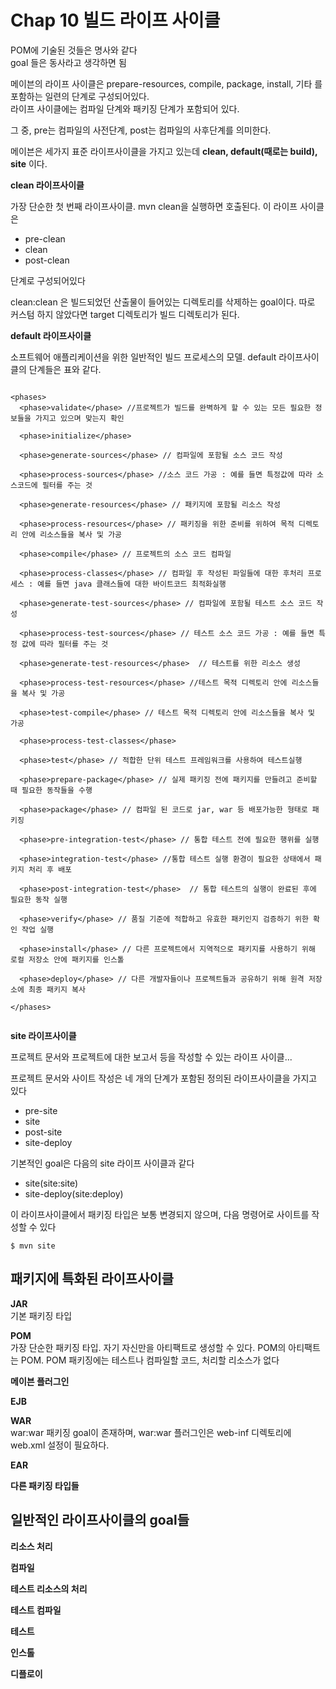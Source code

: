 # Chap 10 빌드 라이프 사이클

POM에 기술된 것들은 명사와 같다   
goal 들은 동사라고 생각하면 됨

메이븐의 라이프 사이클은 prepare-resources, compile, package, install, 기타 를 포함하는 일련의 단계로 구성되어있다.   
라이프 사이클에는 컴파일 단계와 패키징 단계가 포함되어 있다.

그 중, pre는 컴파일의 사전단계, post는 컴파일의 사후단계를 의미한다. 


메이븐은 세가지 표준 라이프사이클을 가지고 있는데 **clean, default(때로는 build), site** 이다. 

**clean 라이프사이클**


가장 단순한 첫 번째 라이프사이클. 
mvn clean을 실행하면 호출된다. 이 라이프 사이클은 

* pre-clean
* clean
* post-clean
 
단계로 구성되어있다


clean:clean 은 빌드되었던 산출물이 들어있는 디렉토리를 삭제하는 goal이다. 따로 커스텀 하지 않았다면 target 디렉토리가 빌드 디렉토리가 된다.




**default 라이프사이클**

소프트웨어 애플리케이션을 위한 일반적인 빌드 프로세스의 모델. 
default 라이프사이클의 단계들은 표와 같다.

~~~

<phases>
  <phase>validate</phase> //프로젝트가 빌드를 완벽하게 할 수 있는 모든 필요한 정보들을 가지고 있으며 맞는지 확인

  <phase>initialize</phase> 

  <phase>generate-sources</phase> // 컴파일에 포함될 소스 코드 작성 

  <phase>process-sources</phase> //소스 코드 가공 : 예를 들면 특정값에 따라 소스코드에 필터를 주는 것

  <phase>generate-resources</phase> // 패키지에 포함될 리소스 작성 

  <phase>process-resources</phase> // 패키징을 위한 준비를 위하여 목적 디렉토리 안에 리소스들을 복사 및 가공 

  <phase>compile</phase> // 프로젝트의 소스 코드 컴파일

  <phase>process-classes</phase> // 컴파일 후 작성된 파일들에 대한 후처리 프로세스 : 예를 들면 java 클래스들에 대한 바이트코드 최적화실행

  <phase>generate-test-sources</phase> // 컴파일에 포함될 테스트 소스 코드 작성

  <phase>process-test-sources</phase> // 테스트 소스 코드 가공 : 예를 들면 특정 값에 따라 필터를 주는 것

  <phase>generate-test-resources</phase>  // 테스트를 위한 리소스 생성 
 
  <phase>process-test-resources</phase> //테스트 목적 디렉토리 안에 리소스들을 복사 및 가공 

  <phase>test-compile</phase> // 테스트 목적 디렉토리 안에 리소스들을 복사 및 가공 

  <phase>process-test-classes</phase> 

  <phase>test</phase> // 적합한 단위 테스트 프레임워크를 사용하여 테스트실행 

  <phase>prepare-package</phase> // 실제 패키징 전에 패키지를 만들려고 준비할 때 필요한 동작들을 수행 

  <phase>package</phase> // 컴파일 된 코드로 jar, war 등 배포가능한 형태로 패키징

  <phase>pre-integration-test</phase> // 통합 테스트 전에 필요한 행위를 실행

  <phase>integration-test</phase> //통합 테스트 실행 환경이 필요한 상태에서 패키지 처리 후 배포 

  <phase>post-integration-test</phase>  // 통합 테스트의 실행이 완료된 후에 필요한 동작 실행

  <phase>verify</phase> // 품질 기준에 적합하고 유효한 패키인지 검증하기 위한 확인 작업 실행

  <phase>install</phase> // 다른 프로젝트에서 지역적으로 패키지를 사용하기 위해 로컬 저장소 안에 패키지를 인스톨

  <phase>deploy</phase> // 다른 개발자들이나 프로젝트들과 공유하기 위해 원격 저장소에 최종 패키지 복사

</phases>


~~~





**site 라이프사이클**

프로젝트 문서와 프로젝트에 대한 보고서 등을 작성할 수 있는 라이프 사이클...

프로젝트 문서와 사이트 작성은 네 개의 단계가 포함된 정의된 라이프사이클을 가지고 있다 

* pre-site
* site
* post-site
* site-deploy


기본적인 goal은 다음의 site 라이프 사이클과 같다

* site(site:site)
* site-deploy(site:deploy)

이 라이프사이클에서 패키징 타입은 보통 변경되지 않으며, 다음 명령어로 사이트를 작성할 수 있다
~~~
$ mvn site 
~~~




## 패키지에 특화된 라이프사이클 

**JAR**  
기본 패키징 타입

**POM**  
가장 단순한 패키징 타입. 자기 자신만을 아티팩트로 생성할 수 있다. POM의 아티팩트는 POM. POM 패키징에는 테스트나 컴파일할 코드, 처리할 리소스가 없다

**메이븐 플러그인**

**EJB**

**WAR**  
war:war 패키징 goal이 존재하며, war:war 플러그인은 web-inf 디렉토리에 web.xml 설정이 필요하다.

**EAR**  

**다른 패키징 타입들**

## 일반적인 라이프사이클의 goal들

**리소스 처리** 

**컴파일**

**테스트 리소스의 처리**

**테스트 컴파일**

**테스트**

**인스톨**

**디플로이**

